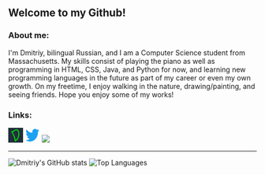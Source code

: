 
## Welcome to my Github!

### About me:
I'm Dmitriy, bilingual Russian, and I am a Computer Science student from Massachusetts. My skills consist of playing the piano as well as programming in HTML, CSS, Java, and Python for now, and learning new programming languages in the future as part of my career or even my own growth. On my freetime, I enjoy walking in the nature, drawing/painting, and seeing friends. Hope you enjoy some of my works!

### Links:
<a href="https://www.dhotspot.xyz"><img src="logo.ico" width="30" height="30"></a>
<a href="https://www.twitter.com/DmitriyShumkin"><img src="twitter.png" width="30" height="30"></a>
<a href="https://www.dhotspotblog.wordpress.com"><img src="https://dhotspotblog.files.wordpress.com/2022/06/image-4.jpg?w=150"></a>
***
![Dmitriy's GitHub stats](https://github-readme-stats.vercel.app/api?username=DmitriyShum&show_icons=true&theme=radical)
![Top Languages](https://github-readme-stats.vercel.app/api/top-langs/?username=DmitriyShum&hide=Makefile&theme=react)
